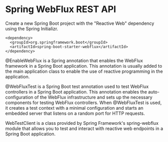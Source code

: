 # Spring WebFlux REST API

Create a new Spring Boot project with the "Reactive Web" dependency using the Spring Initializr.

    <dependency>
      <groupId>org.springframework.boot</groupId>
      <artifactId>spring-boot-starter-webflux</artifactId>
    </dependency>

@EnableWebFlux is a Spring annotation that enables the WebFlux framework in a Spring Boot application.
This annotation is usually added to the main application class to enable the use of reactive programming 
in the application.

@WebFluxTest is a Spring Boot test annotation used to test WebFlux controllers in a Spring Boot application.
This annotation enables the auto-configuration of the WebFlux infrastructure and sets up the necessary 
components for testing WebFlux controllers.
When @WebFluxTest is used, it creates a test context with a minimal configuration and starts an 
embedded server that listens on a random port for HTTP requests.

WebTestClient is a class provided by Spring Framework's spring-webflux module that allows you to test 
and interact with reactive web endpoints in a Spring Boot application.

